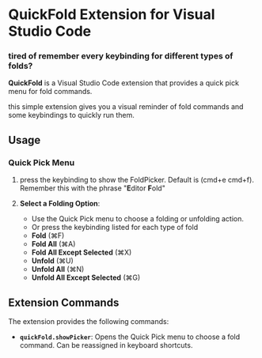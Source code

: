 # QuickFold Extension for Visual Studio Code

### tired of remember every keybinding for different types of folds?

**QuickFold** is a Visual Studio Code extension that provides a quick pick menu for fold commands.

this simple extension gives you a visual reminder of fold commands and some keybindings to quickly run them.

## Usage

### Quick Pick Menu
1. press the keybinding to show the FoldPicker. Default is (cmd+e cmd+f). Remember this with the phrase "**E**ditor **F**old"

2. **Select a Folding Option**:
    - Use the Quick Pick menu to choose a folding or unfolding action.
    - Or press the keybinding listed for each type of fold
     - **Fold** (⌘F)
     - **Fold All** (⌘A)
     - **Fold All Except Selected** (⌘X)
     - **Unfold** (⌘U)
     - **Unfold All** (⌘N)
     - **Unfold All Except Selected** (⌘G)

## Extension Commands

The extension provides the following commands:

- **`quickFold.showPicker`**: Opens the Quick Pick menu to choose a fold command. Can be reassigned in keyboard shortcuts.

